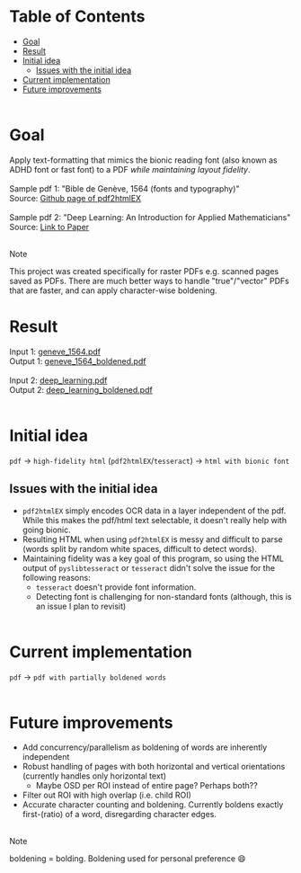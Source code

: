 # Table of Contents
- [Goal](#goal)
- [Result](#result)
- [Initial idea](#initial-idea)
  - [Issues with the initial idea](#issues-with-the-initial-idea)
- [Current implementation](#current-implementation)
- [Future improvements](#future-improvements)
<br><br> 
# Goal
Apply text-formatting that mimics the bionic reading font (also known as ADHD font or fast font) to a PDF _while maintaining layout fidelity_.
<br><br>
Sample pdf 1: "Bible de Genève, 1564 (fonts and typography)"
<br>
Source: [Github page of pdf2htmlEX](https://github.com/pdf2htmlEX/pdf2htmlEX?tab=readme-ov-file)
<br><br>
Sample pdf 2: "Deep Learning: An Introduction for Applied Mathematicians"
<br>
Source: [Link to Paper](https://arxiv.org/pdf/1801.05894)
<br><br>
> [!Note]
> This project was created specifically for raster PDFs e.g. scanned pages saved as PDFs. There are much better ways to handle "true"/"vector" PDFs that are faster, and can apply character-wise boldening.
# Result
Input 1: [geneve_1564.pdf](/sample_pdfs/geneve_1564.pdf)
<br>
Output 1: [geneve_1564_boldened.pdf](geneve_1564_boldened.pdf)
<br><br>
Input 2: [deep_learning.pdf](/sample_pdfs/deep_learning.pdf)
<br>
Output 2: [deep_learning_boldened.pdf](deep_learning_boldened.pdf)
<br><br>
# Initial idea
`pdf` -> `high-fidelity html` (`pdf2htmlEX`/`tesseract`) -> `html with bionic font`
## Issues with the initial idea
- `pdf2htmlEX` simply encodes OCR data in a layer independent of the pdf.
While this makes the pdf/html text selectable, it doesn't really help with going bionic.
- Resulting HTML when using `pdf2htmlEX` is messy and difficult to parse (words split by random white spaces, difficult to detect words).
- Maintaining fidelity was a key goal of this program, so using the HTML output of `pyslibtesseract` or `tesseract` didn't solve the issue for the following reasons:
  - `tesseract` doesn't provide font information.
  - Detecting font is challenging for non-standard fonts (although, this is an issue I plan to revisit)
<br><br>
# Current implementation
`pdf` -> `pdf with partially boldened words`
<br><br>
# Future improvements
- Add concurrency/parallelism as boldening of words are inherently independent
- Robust handling of pages with both horizontal and vertical orientations (currently handles only horizontal text)
  - Maybe OSD per ROI instead of entire page? Perhaps both??
- Filter out ROI with high overlap (i.e. child ROI)
- Accurate character counting and boldening. Currently boldens exactly first-(ratio) of a word, disregarding character edges.
<br><br>
> [!Note]
> boldening = bolding. Boldening used for personal preference 😄
  


